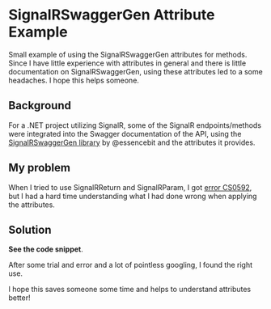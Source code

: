 # SignalRSwaggerGen Attribute Example
Small example of using the SignalRSwaggerGen attributes for methods. Since I have little experience with attributes in general and there is little documentation on SignalRSwaggerGen, using these attributes led to a some headaches. I hope this helps someone.

## Background
For a .NET project utilizing SignalR, some of the SignalR endpoints/methods were integrated into the Swagger documentation of the API, using the [SignalRSwaggerGen library](https://github.com/essencebit/SignalRSwaggerGen/wiki) by @essencebit and the attributes it provides.

## My problem
When I tried to use SignalRReturn and SignalRParam, I got [error CS0592](https://learn.microsoft.com/en-us/dotnet/csharp/language-reference/compiler-messages/cs0592?f1url=%3FappId%3Droslyn%26k%3Dk(CS0592)), but I had a hard time understanding what I had done wrong when applying the attributes.

## Solution
**See the code snippet**.

After some trial and error and a lot of pointless googling, I found the right use.

I hope this saves someone some time and helps to understand attributes better!
